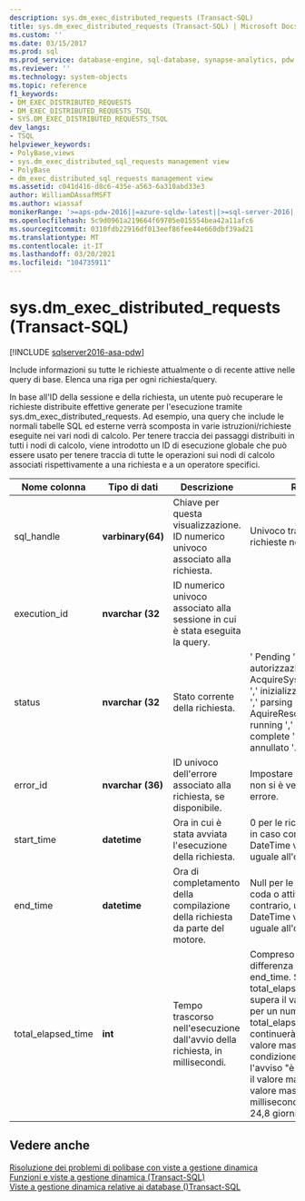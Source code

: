 ```yaml
---
description: sys.dm_exec_distributed_requests (Transact-SQL)
title: sys.dm_exec_distributed_requests (Transact-SQL) | Microsoft Docs
ms.custom: ''
ms.date: 03/15/2017
ms.prod: sql
ms.prod_service: database-engine, sql-database, synapse-analytics, pdw
ms.reviewer: ''
ms.technology: system-objects
ms.topic: reference
f1_keywords:
- DM_EXEC_DISTRIBUTED_REQUESTS
- DM_EXEC_DISTRIBUTED_REQUESTS_TSQL
- SYS.DM_EXEC_DISTRIBUTED_REQUESTS_TSQL
dev_langs:
- TSQL
helpviewer_keywords:
- PolyBase,views
- sys.dm_exec_distributed_sql_requests management view
- PolyBase
- dm_exec_distributed_sql_requests management view
ms.assetid: c041d416-d8c6-435e-a563-6a310abd33e3
author: WilliamDAssafMSFT
ms.author: wiassaf
monikerRange: '>=aps-pdw-2016||=azure-sqldw-latest||>=sql-server-2016||>=sql-server-linux-2017||=azuresqldb-mi-current'
ms.openlocfilehash: 5c9d0961a219664f69705e015554bea42a11afc6
ms.sourcegitcommit: 0310fdb22916df013eef86fee44e660dbf39ad21
ms.translationtype: MT
ms.contentlocale: it-IT
ms.lasthandoff: 03/20/2021
ms.locfileid: "104735911"
---
```

# <a name="sysdm_exec_distributed_requests-transact-sql"></a>sys.dm_exec_distributed_requests (Transact-SQL)
[!INCLUDE [sqlserver2016-asa-pdw](../../includes/applies-to-version/sqlserver2016-asa-pdw.md)]

  Include informazioni su tutte le richieste attualmente o di recente attive nelle query di base. Elenca una riga per ogni richiesta/query.  
  
 In base all'ID della sessione e della richiesta, un utente può recuperare le richieste distribuite effettive generate per l'esecuzione tramite sys.dm_exec_distributed_requests. Ad esempio, una query che include le normali tabelle SQL ed esterne verrà scomposta in varie istruzioni/richieste eseguite nei vari nodi di calcolo. Per tenere traccia dei passaggi distribuiti in tutti i nodi di calcolo, viene introdotto un ID di esecuzione globale che può essere usato per tenere traccia di tutte le operazioni sui nodi di calcolo associati rispettivamente a una richiesta e a un operatore specifici.  
  
|Nome colonna|Tipo di dati|Descrizione|Range|  
|-----------------|---------------|-----------------|-----------|  
|sql_handle|**varbinary(64)**|Chiave per questa visualizzazione. ID numerico univoco associato alla richiesta.|Univoco tra tutte le richieste nel sistema.|  
|execution_id|**nvarchar (32**|ID numerico univoco associato alla sessione in cui è stata eseguita la query.||  
|status|**nvarchar (32**|Stato corrente della richiesta.|' Pending ',' autorizzazione ',' AcquireSystemResources ',' inizializzazione ',' Plan ',' parsing ',' AquireResources ',' running ',' Canceling ',' complete ',' failed ',' annullato '.|  
|error_id|**nvarchar (36)**|ID univoco dell'errore associato alla richiesta, se disponibile.|Impostare su NULL se non si è verificato alcun errore.|  
|start_time|**datetime**|Ora in cui è stata avviata l'esecuzione della richiesta.|0 per le richieste in coda; in caso contrario, DateTime valido minore o uguale all'ora corrente.|  
|end_time|**datetime**|Ora di completamento della compilazione della richiesta da parte del motore.|Null per le richieste in coda o attive; in caso contrario, un valore DateTime valido minore o uguale all'ora corrente.|  
|total_elapsed_time|**int**|Tempo trascorso nell'esecuzione dall'avvio della richiesta, in millisecondi.|Compreso tra 0 e la differenza tra start_time e end_time. Se total_elapsed_time supera il valore massimo per un numero intero, total_elapsed_time continuerà a essere il valore massimo. Questa condizione genererà l'avviso "è stato superato il valore massimo". Il valore massimo in millisecondi equivale a 24,8 giorni.|  
  
## <a name="see-also"></a>Vedere anche  
 [Risoluzione dei problemi di polibase con viste a gestione dinamica](/previous-versions/sql/sql-server-2016/mt146389(v=sql.130))   
 [Funzioni e viste a gestione dinamica &#40;Transact-SQL&#41;](~/relational-databases/system-dynamic-management-views/system-dynamic-management-views.md)   
 [Viste a gestione dinamica relative ai database &#40;&#41;Transact-SQL ](../../relational-databases/system-dynamic-management-views/database-related-dynamic-management-views-transact-sql.md)  
  
